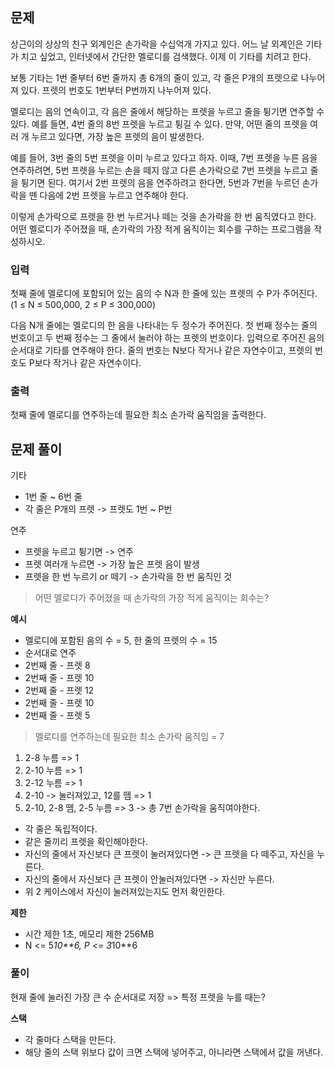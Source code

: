## 문제
상근이의 상상의 친구 외계인은 손가락을 수십억개 가지고 있다. 어느 날 외계인은 기타가 치고 싶었고, 인터넷에서 간단한 멜로디를 검색했다. 이제 이 기타를 치려고 한다.

보통 기타는 1번 줄부터 6번 줄까지 총 6개의 줄이 있고, 각 줄은 P개의 프렛으로 나누어져 있다. 프렛의 번호도 1번부터 P번까지 나누어져 있다.

멜로디는 음의 연속이고, 각 음은 줄에서 해당하는 프렛을 누르고 줄을 튕기면 연주할 수 있다. 예를 들면, 4번 줄의 8번 프렛을 누르고 튕길 수 있다. 만약, 어떤 줄의 프렛을 여러 개 누르고 있다면, 가장 높은 프렛의 음이 발생한다.

예를 들어, 3번 줄의 5번 프렛을 이미 누르고 있다고 하자. 이때, 7번 프렛을 누른 음을 연주하려면, 5번 프렛을 누르는 손을 떼지 않고 다른 손가락으로 7번 프렛을 누르고 줄을 튕기면 된다. 여기서 2번 프렛의 음을 연주하려고 한다면, 5번과 7번을 누르던 손가락을 뗀 다음에 2번 프렛을 누르고 연주해야 한다.

이렇게 손가락으로 프렛을 한 번 누르거나 떼는 것을 손가락을 한 번 움직였다고 한다. 어떤 멜로디가 주어졌을 때, 손가락의 가장 적게 움직이는 회수를 구하는 프로그램을 작성하시오.

### 입력
첫째 줄에 멜로디에 포함되어 있는 음의 수 N과 한 줄에 있는 프렛의 수 P가 주어진다. (1 ≤ N ≤ 500,000, 2 ≤ P ≤ 300,000)

다음 N개 줄에는 멜로디의 한 음을 나타내는 두 정수가 주어진다. 첫 번째 정수는 줄의 번호이고 두 번째 정수는 그 줄에서 눌러야 하는 프렛의 번호이다. 입력으로 주어진 음의 순서대로 기타를 연주해야 한다. 줄의 번호는 N보다 작거나 같은 자연수이고, 프렛의 번호도 P보다 작거나 같은 자연수이다.

### 출력
첫째 줄에 멜로디를 연주하는데 필요한 최소 손가락 움직임을 출력한다.

## 문제 풀이
기타
- 1번 줄 ~ 6번 줄 
- 각 줄은 P개의 프렛 -> 프렛도 1번 ~ P번

연주
- 프렛을 누르고 튕기면 -> 연주
- 프렛 여러개 누르면 -> 가장 높은 프렛 음이 발생
- 프렛을 한 번 누르기 or 떼기 -> 손가락을 한 번 움직인 것

> 어떤 멜로디가 주어졌을 때 손가락의 가장 적게 움직이는 회수는?

**예시**
- 멜로디에 포함된 음의 수 = 5, 한 줄의 프렛의 수 = 15
- 순서대로 연주
- 2번째 줄 - 프렛 8
- 2번째 줄 - 프렛 10
- 2번째 줄 - 프렛 12
- 2번째 줄 - 프렛 10
- 2번째 줄 - 프렛 5

> 멜로디를 연주하는데 필요한 최소 손가락 움직임 = 7

1. 2-8 누름 => 1
2. 2-10 누름 => 1
3. 2-12 누름 => 1
4. 2-10 -> 눌러져있고, 12를 뗌 => 1
5. 2-10, 2-8 뗌, 2-5 누름 => 3
-> 총 7번 손가락을 움직여야한다.

- 각 줄은 독립적이다.
- 같은 줄끼리 프렛을 확인해야한다.
- 자신의 줄에서 자신보다 큰 프렛이 눌러져있다면 -> 큰 프렛을 다 떼주고, 자신을 누른다.
- 자신의 줄에서 자신보다 큰 프렛이 안눌러져있다면 -> 자신만 누른다.
- 위 2 케이스에서 자신이 눌러져있는지도 먼저 확인한다.

**제한**
- 시간 제한 1초, 메모리 제한 256MB
- N <= 5*10**6, P <= 3*10**6

### 풀이
현재 줄에 눌러진 가장 큰 수 순서대로 저장 
=> 특정 프렛을 누를 때는?

**스택**
- 각 줄마다 스택을 만든다.
- 해당 줄의 스택 위보다 값이 크면 스택에 넣어주고, 아니라면 스택에서 값을 꺼낸다.